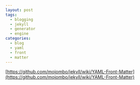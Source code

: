 ```yaml
---
layout: post
tags:
  - blogging
  - jekyll
  - generator
  - engine
categories:
  - blog
  - yaml
  - front
  - matter
---
```


[https://github.com/mojombo/jekyll/wiki/YAML-Front-Matter](https://github.com/mojombo/jekyll/wiki/YAML-Front-Matter)
